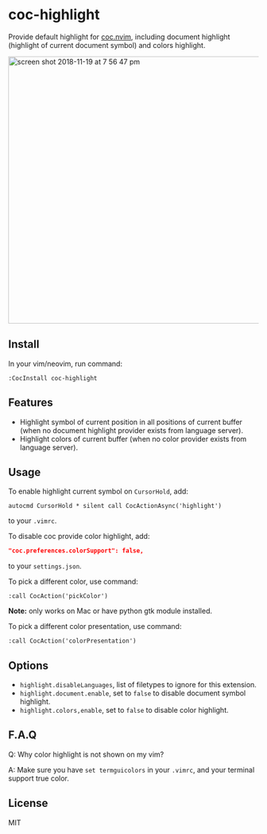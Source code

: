 # coc-highlight

Provide default highlight for [coc.nvim](https://github.com/neoclide/coc.nvim),
including document highlight (highlight of current document symbol) and colors
highlight.

<img width="536" alt="screen shot 2018-11-19 at 7 56 47 pm" src="https://user-images.githubusercontent.com/251450/48705891-75e27f80-ec35-11e8-91ac-ee684b937e8c.png">

## Install

In your vim/neovim, run command:

```
:CocInstall coc-highlight
```

## Features

- Highlight symbol of current position in all positions of current buffer (when no document
  highlight provider exists from language server).
- Highlight colors of current buffer (when no color provider exists from
  language server).

## Usage

To enable highlight current symbol on `CursorHold`, add:

```vim
autocmd CursorHold * silent call CocActionAsync('highlight')
```

to your `.vimrc`.

To disable coc provide color highlight, add:

```json
"coc.preferences.colorSupport": false,
```

to your `settings.json`.

To pick a different color, use command:

```
:call CocAction('pickColor')
```

**Note:** only works on Mac or have python gtk module installed.

To pick a different color presentation, use command:

```
:call CocAction('colorPresentation')
```

## Options

- `highlight.disableLanguages`, list of filetypes to ignore for this extension.
- `highlight.document.enable`, set to `false` to disable document symbol
  highlight.
- `highlight.colors,enable`, set to `false` to disable color highlight.


## F.A.Q

Q: Why color highlight is not shown on my vim?

A: Make sure you have `set termguicolors` in your `.vimrc`, and your terminal
support true color.

## License

MIT
